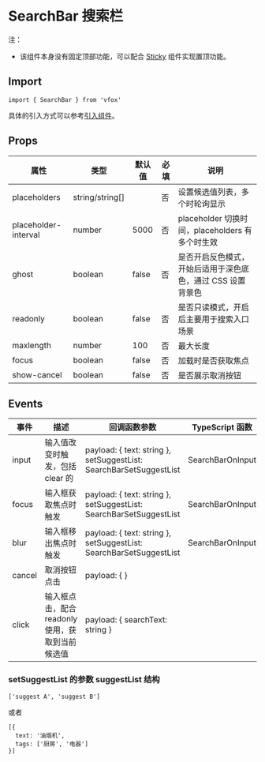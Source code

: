 # SearchBar 搜索栏

注：

- 该组件本身没有固定顶部功能，可以配合 [Sticky](./Sticky.md) 组件实现置顶功能。

## Import

```
import { SearchBar } from 'vfox'
```

具体的引入方式可以参考[引入组件](../guide/import.md)。

## Props

| 属性                 | 类型            | 默认值 | 必填 | 说明                                                        |
| -------------------- | --------------- | ------ | ---- | ----------------------------------------------------------- |
| placeholders         | string/string[] |        | 否   | 设置候选值列表，多个时轮询显示                              |
| placeholder-interval | number          | 5000   | 否   | placeholder 切换时间，placeholders 有多个时生效             |
| ghost                | boolean         | false  | 否   | 是否开启反色模式，开始后适用于深色底色，通过 CSS 设置背景色 |
| readonly             | boolean         | false  | 否   | 是否只读模式，开启后主要用于搜索入口场景                    |
| maxlength            | number          | 100    | 否   | 最大长度                                                    |
| focus                | boolean         | false  | 否   | 加载时是否获取焦点                                          |
| show-cancel          | boolean         | false  | 否   | 是否展示取消按钮                                            |

## Events

| 事件   | 描述                                             | 回调函数参数                                                       | TypeScript 函数  |
| ------ | ------------------------------------------------ | ------------------------------------------------------------------ | ---------------- |
| input  | 输入值改变时触发，包括 clear 的                  | payload: { text: string }, setSuggestList: SearchBarSetSuggestList | SearchBarOnInput |
| focus  | 输入框获取焦点时触发                             | payload: { text: string }, setSuggestList: SearchBarSetSuggestList | SearchBarOnInput |
| blur   | 输入框移出焦点时触发                             | payload: { text: string }, setSuggestList: SearchBarSetSuggestList | SearchBarOnInput |
| cancel | 取消按钮点击                                     | payload: { }                                                       |                  |
| click  | 输入框点击，配合 readonly 使用，获取到当前候选值 | payload: { searchText: string }                                    |                  |

### setSuggestList 的参数 suggestList 结构

```
['suggest A', 'suggest B']
```

或者

```
[{
  text: '油烟机',
  tags: ['厨房', '电器']
}]
```
